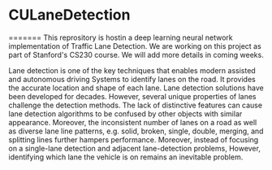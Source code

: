 # CULaneDetection

=======
This reprository is hostin a deep learning neural network implementation of Traffic Lane Detection. We are working on this project as part of Stanford's CS230 course. We will add more details in coming weeks.

Lane detection is one of the key techniques that enables modern assisted and autonomous driving
Systems to identify lanes on the road.  It provides the accurate location and shape of
each lane.  Lane detection solutions have been developed for decades.  However, several unique
properties of lanes challenge the detection methods.  The lack of distinctive features can cause
lane detection algorithms to be confused by other objects with similar appearance.
Moreover, the inconsistent number of lanes on a road as well as diverse lane line patterns,
e.g. solid, broken, single, double, merging, and splitting lines further hampers performance.
Moreover, instead of focusing on a single-lane detection and adjacent lane-detection problems, However, identifying which lane the vehicle is on remains an inevitable problem.  
